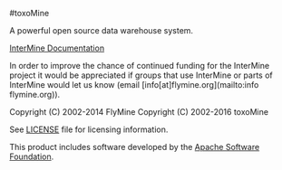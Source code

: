 #toxoMine

A powerful open source data warehouse system.

[InterMine Documentation](http://intermine.readthedocs.org/en/latest/)

In order to improve the chance of continued funding for the InterMine project it would be appreciated if groups that use InterMine or parts of InterMine would let us know (email [info[at]flymine.org](mailto:info flymine.org)).

Copyright (C) 2002-2014 FlyMine
Copyright (C) 2002-2016 toxoMine

See [LICENSE](LICENSE) file for licensing information.

This product includes software developed by the [Apache Software Foundation](http://www.apache.org/).
